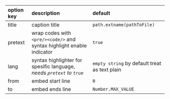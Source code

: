 | option key | description | default |
| :--- | :--- | :--- |
| title | caption title | `path.extname(pathToFile)` |
| pretext | wrap codes with `<pre/><code/>` and syntax highlight enable indicator | `true` |
| lang | syntax highlighter for spesific language, _needs `pretext` to `true`_ | `empty string` by default treat as text plain |
| from | embed start line | `0` |
| to | embed ends line | `Number.MAX_VALUE` |